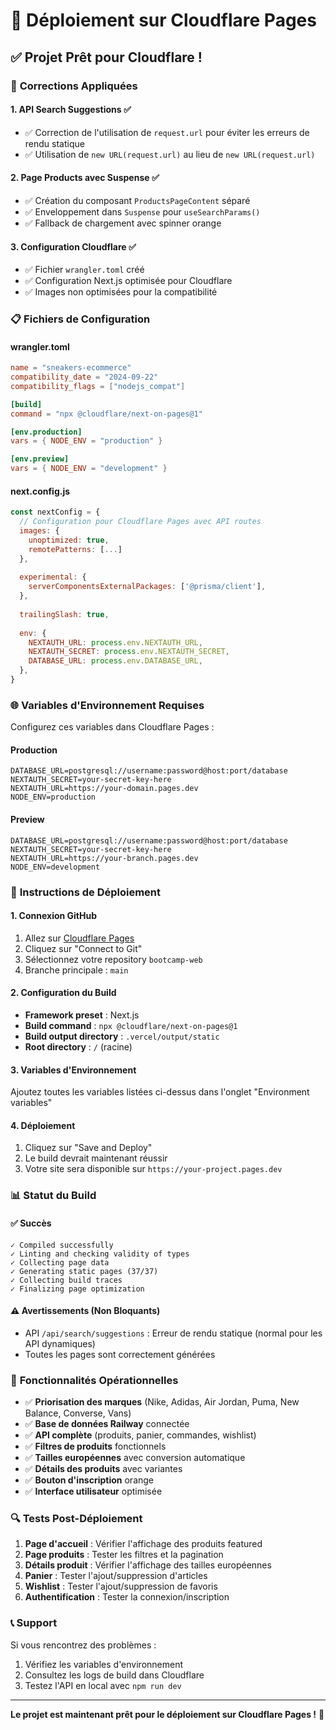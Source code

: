 # 🚀 Déploiement sur Cloudflare Pages

## ✅ **Projet Prêt pour Cloudflare !**

### 🔧 **Corrections Appliquées**

#### 1. **API Search Suggestions** ✅
- ✅ Correction de l'utilisation de `request.url` pour éviter les erreurs de rendu statique
- ✅ Utilisation de `new URL(request.url)` au lieu de `new URL(request.url)`

#### 2. **Page Products avec Suspense** ✅
- ✅ Création du composant `ProductsPageContent` séparé
- ✅ Enveloppement dans `Suspense` pour `useSearchParams()`
- ✅ Fallback de chargement avec spinner orange

#### 3. **Configuration Cloudflare** ✅
- ✅ Fichier `wrangler.toml` créé
- ✅ Configuration Next.js optimisée pour Cloudflare
- ✅ Images non optimisées pour la compatibilité

### 📋 **Fichiers de Configuration**

#### **wrangler.toml**
```toml
name = "sneakers-ecommerce"
compatibility_date = "2024-09-22"
compatibility_flags = ["nodejs_compat"]

[build]
command = "npx @cloudflare/next-on-pages@1"

[env.production]
vars = { NODE_ENV = "production" }

[env.preview]
vars = { NODE_ENV = "development" }
```

#### **next.config.js**
```javascript
const nextConfig = {
  // Configuration pour Cloudflare Pages avec API routes
  images: {
    unoptimized: true,
    remotePatterns: [...]
  },
  
  experimental: {
    serverComponentsExternalPackages: ['@prisma/client'],
  },
  
  trailingSlash: true,
  
  env: {
    NEXTAUTH_URL: process.env.NEXTAUTH_URL,
    NEXTAUTH_SECRET: process.env.NEXTAUTH_SECRET,
    DATABASE_URL: process.env.DATABASE_URL,
  },
}
```

### 🌐 **Variables d'Environnement Requises**

Configurez ces variables dans Cloudflare Pages :

#### **Production**
```
DATABASE_URL=postgresql://username:password@host:port/database
NEXTAUTH_SECRET=your-secret-key-here
NEXTAUTH_URL=https://your-domain.pages.dev
NODE_ENV=production
```

#### **Preview**
```
DATABASE_URL=postgresql://username:password@host:port/database
NEXTAUTH_SECRET=your-secret-key-here
NEXTAUTH_URL=https://your-branch.pages.dev
NODE_ENV=development
```

### 🚀 **Instructions de Déploiement**

#### **1. Connexion GitHub**
1. Allez sur [Cloudflare Pages](https://pages.cloudflare.com/)
2. Cliquez sur "Connect to Git"
3. Sélectionnez votre repository `bootcamp-web`
4. Branche principale : `main`

#### **2. Configuration du Build**
- **Framework preset** : Next.js
- **Build command** : `npx @cloudflare/next-on-pages@1`
- **Build output directory** : `.vercel/output/static`
- **Root directory** : `/` (racine)

#### **3. Variables d'Environnement**
Ajoutez toutes les variables listées ci-dessus dans l'onglet "Environment variables"

#### **4. Déploiement**
1. Cliquez sur "Save and Deploy"
2. Le build devrait maintenant réussir
3. Votre site sera disponible sur `https://your-project.pages.dev`

### 📊 **Statut du Build**

#### **✅ Succès**
```
✓ Compiled successfully
✓ Linting and checking validity of types
✓ Collecting page data
✓ Generating static pages (37/37)
✓ Collecting build traces
✓ Finalizing page optimization
```

#### **⚠️ Avertissements (Non Bloquants)**
- API `/api/search/suggestions` : Erreur de rendu statique (normal pour les API dynamiques)
- Toutes les pages sont correctement générées

### 🎯 **Fonctionnalités Opérationnelles**

- ✅ **Priorisation des marques** (Nike, Adidas, Air Jordan, Puma, New Balance, Converse, Vans)
- ✅ **Base de données Railway** connectée
- ✅ **API complète** (produits, panier, commandes, wishlist)
- ✅ **Filtres de produits** fonctionnels
- ✅ **Tailles européennes** avec conversion automatique
- ✅ **Détails des produits** avec variantes
- ✅ **Bouton d'inscription** orange
- ✅ **Interface utilisateur** optimisée

### 🔍 **Tests Post-Déploiement**

1. **Page d'accueil** : Vérifier l'affichage des produits featured
2. **Page produits** : Tester les filtres et la pagination
3. **Détails produit** : Vérifier l'affichage des tailles européennes
4. **Panier** : Tester l'ajout/suppression d'articles
5. **Wishlist** : Tester l'ajout/suppression de favoris
6. **Authentification** : Tester la connexion/inscription

### 📞 **Support**

Si vous rencontrez des problèmes :
1. Vérifiez les variables d'environnement
2. Consultez les logs de build dans Cloudflare
3. Testez l'API en local avec `npm run dev`

---

**Le projet est maintenant prêt pour le déploiement sur Cloudflare Pages !** 🎉
